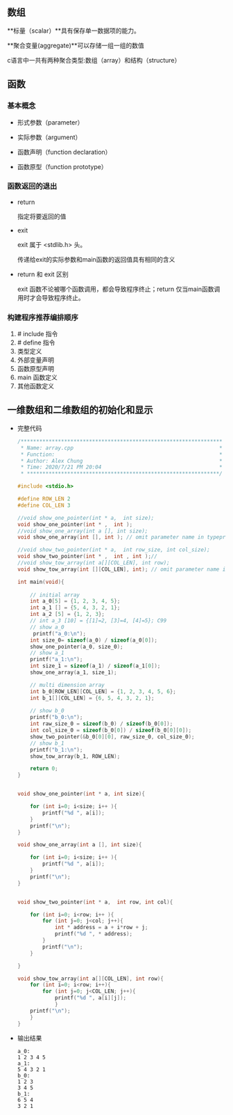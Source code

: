 ## 数组

**标量（scalar）**具有保存单一数据项的能力。

**聚合变量(aggregate)**可以存储一组一组的数值

c语言中一共有两种聚合类型:数组（array）和结构（structure）

## 函数

### 基本概念

* 形式参数（parameter）

* 实际参数（argument）

* 函数声明（function declaration）

* 函数原型（function prototype）

### 函数返回的退出

* return

  指定将要返回的值

* exit 

  exit 属于 <stdlib.h> 头。

  传递给exit的实际参数和main函数的返回值具有相同的含义

* return 和 exit 区别

  exit 函数不论被哪个函数调用，都会导致程序终止；return 仅当main函数调用时才会导致程序终止。

### 构建程序推荐编排顺序

1. \# include 指令
2. \# define 指令
3. 类型定义
4. 外部变量声明
5. 函数原型声明
6. main 函数定义
7. 其他函数定义

## 一维数组和二维数组的初始化和显示

* 完整代码

  ```c
  /*****************************************************************
   * Name: array.cpp                                               *
   * Function:                                                     *
   * Author: Alex Chung                                            *
   * Time: 2020/7/21 PM 20:04                                      *
   * **************************************************************/
  
  #include <stdio.h>
  
  #define ROW_LEN 2
  #define COL_LEN 3
  
  //void show_one_pointer(int * a,  int size);
  void show_one_pointer(int * ,  int );
  //void show_one_array(int a [], int size);
  void show_one_array(int [], int ); // omit parameter name in typeproto
  
  //void show_two_pointer(int * a,  int row_size, int col_size);
  void show_two_pointer(int * ,  int , int );//
  //void show_tow_array(int a[][COL_LEN], int row);
  void show_tow_array(int [][COL_LEN], int); // omit parameter name in typeproto
  
  int main(void){
      
      // initial array
      int a_0[5] = {1, 2, 3, 4, 5};
      int a_1 [] = {5, 4, 3, 2, 1};
      int a_2 [5] = {1, 2, 3};
      // int a_3 [10] = {[1]=2, [3]=4, [4]=5}; C99
      // show a_0
       printf("a_0:\n");
      int size_0= sizeof(a_0) / sizeof(a_0[0]);
      show_one_pointer(a_0, size_0);
      // show a_1
      printf("a_1:\n");
      int size_1 = sizeof(a_1) / sizeof(a_1[0]);
      show_one_array(a_1, size_1);
  
      // multi dimension array
      int b_0[ROW_LEN][COL_LEN] = {1, 2, 3, 4, 5, 6};
      int b_1[][COL_LEN] = {6, 5, 4, 3, 2, 1};
      
      // show b_0
      printf("b_0:\n");
      int raw_size_0 = sizeof(b_0) / sizeof(b_0[0]);
      int col_size_0 = sizeof(b_0[0]) / sizeof(b_0[0][0]);
      show_two_pointer(&b_0[0][0], raw_size_0, col_size_0);
      // show b_1
      printf("b_1:\n");
      show_tow_array(b_1, ROW_LEN);
  
      return 0;
  }
  
  
  void show_one_pointer(int * a, int size){
  
      for (int i=0; i<size; i++ ){
          printf("%d ", a[i]);
      }
      printf("\n");
  }
  
  void show_one_array(int a [], int size){
  
      for (int i=0; i<size; i++ ){
          printf("%d ", a[i]);
      }
      printf("\n");
  }
  
  
  void show_two_pointer(int * a,  int row, int col){
  
      for (int i=0; i<row; i++ ){
          for (int j=0; j<col; j++){
              int * address = a + i*row + j;
              printf("%d ", * address);
          }
          printf("\n");   
      }
  
  }
  
  void show_tow_array(int a[][COL_LEN], int row){
      for (int i=0; i<row; i++){
          for (int j=0; j<COL_LEN; j++){
              printf("%d ", a[i][j]);
              }
      printf("\n"); 
      }
  }
  ```

* 输出结果

  ```
  a_0:
  1 2 3 4 5
  a_1:
  5 4 3 2 1
  b_0:
  1 2 3
  3 4 5
  b_1:
  6 5 4
  3 2 1
  ```

  


